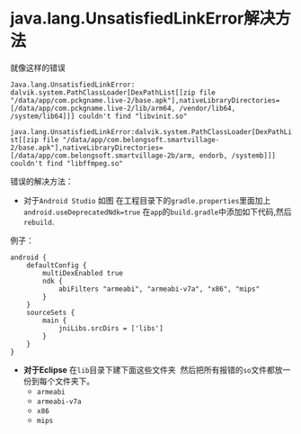 # java.lang.UnsatisfiedLinkError解决方法 

就像这样的错误

`Java.lang.UnsatisfiedLinkError: dalvik.system.PathClassLoader[DexPathList[[zip file "/data/app/com.pckgname.live-2/base.apk"],nativeLibraryDirectories=[/data/app/com.pckgname.live-2/lib/arm64, /vendor/lib64, /system/lib64]]] couldn't find "libvinit.so" `

`java.lang.UnsatisfiedLinkError:dalvik.system.PathClassLoader[DexPathList[[zip file "/data/app/com.belongsoft.smartvillage-2/base.apk"],nativeLibraryDirectories=[/data/app/com.belongsoft.smartvillage-2b/arm, endorb, /systemb]]] couldn't find "libffmpeg.so" `

错误的解决方法：
* 对于`Android Studio`
如图
在工程目录下的`gradle.properties`里面加上
`android.useDeprecatedNdk=true`
在`app`的`build.gradle`中添加如下代码,然后`rebuild`.

例子：
```
android {
    defaultConfig {
        multiDexEnabled true
        ndk {
            abiFilters "armeabi", "armeabi-v7a", "x86", "mips"
        }
    }
    sourceSets {
        main {
            jniLibs.srcDirs = ['libs']
        }
    }
}
```

* **对于Eclipse**
在`lib`目录下建下面这些文件夹  然后把所有报错的`so`文件都放一份到每个文件夹下。
  * `armeabi`
  * `armeabi-v7a`
  * `x86`
  * `mips`
